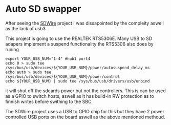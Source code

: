 # Auto SD swapper

After seeing the [SDWire](https://wiki.tizen.org/SDWire) project I was dissapointed by the compleity aswell as the lack of usb3.

This project is going to use the REALTEK RTS5306E.
Many USB to SD adapers implement a suspend functionality the RTS5306 also does
by runing 

```
export YOUR_USB_NUM="1-4" #hub1 port4
echo 0 > sudo tee /sys/bus/usb/devices/${YOUR_USB_NUM}/power/autosuspend_delay_ms
echo auto > sudo tee /sys/bus/usb/devices/${YOUR_USB_NUM}/power/control
echo ${YOUR_USB_NUM} | sudo tee /sys/bus/usb/drivers/usb/unbind
```

it will shut off the sdcards power but not the controllers.
This is can be used as a GPIO to switch hosts, aswell as it has build-in RW protection as to finnish writes before swithing to the SBC

The SDWire project uses a USB to GPIO chip for this but they have 2 power controlled USB ports on the board aswell as the above mentioned methoud.

